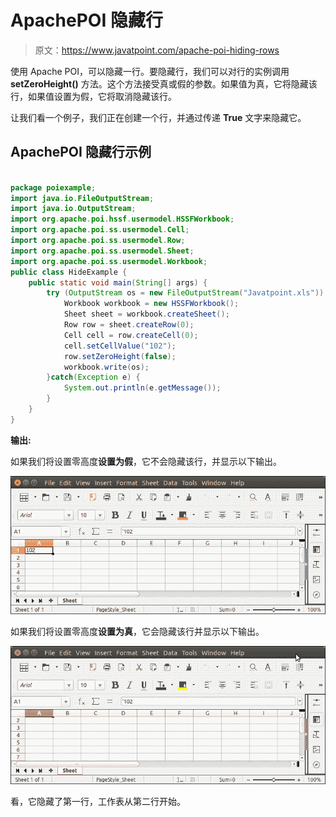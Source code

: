 # ApachePOI 隐藏行

> 原文：<https://www.javatpoint.com/apache-poi-hiding-rows>

使用 Apache POI，可以隐藏一行。要隐藏行，我们可以对行的实例调用 **setZeroHeight()** 方法。这个方法接受真或假的参数。如果值为真，它将隐藏该行，如果值设置为假，它将取消隐藏该行。

让我们看一个例子，我们正在创建一个行，并通过传递 **True** 文字来隐藏它。

## ApachePOI 隐藏行示例

```java

package poiexample;
import java.io.FileOutputStream;
import java.io.OutputStream;
import org.apache.poi.hssf.usermodel.HSSFWorkbook;
import org.apache.poi.ss.usermodel.Cell;
import org.apache.poi.ss.usermodel.Row;
import org.apache.poi.ss.usermodel.Sheet;
import org.apache.poi.ss.usermodel.Workbook;
public class HideExample {
	public static void main(String[] args) {
		try (OutputStream os = new FileOutputStream("Javatpoint.xls")) {
			Workbook workbook = new HSSFWorkbook();
		    Sheet sheet = workbook.createSheet();
		    Row row = sheet.createRow(0);
		    Cell cell = row.createCell(0);
		    cell.setCellValue("102");
		    row.setZeroHeight(false);
		    workbook.write(os);
		}catch(Exception e) {
			System.out.println(e.getMessage());
		}
	}
}

```

**输出:**

如果我们将设置零高度**设置为假**，它不会隐藏该行，并显示以下输出。

![Apache POI Hiding Rows](img/00aebb23a746994fd0d8f957c1bd6598.png)

如果我们将设置零高度**设置为真**，它会隐藏该行并显示以下输出。

![Apache POI Hiding Rows](img/8813f1592ab9208b969f493e5d763ed4.png)

看，它隐藏了第一行，工作表从第二行开始。